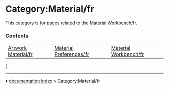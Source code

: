 # Category:Material/fr
This category is for pages related to the [Material Workbench/fr](Material_Workbench/fr.md).

### Contents

|     |     |     |
| --- | --- | --- |
| [Artwork Material/fr](Artwork_Material/fr.md) | [Material Preferences/fr](Material_Preferences/fr.md) | [Material Workbench/fr](Material_Workbench/fr.md) |
|



---
⏵ [documentation index](../README.md) > Category:Material/fr
